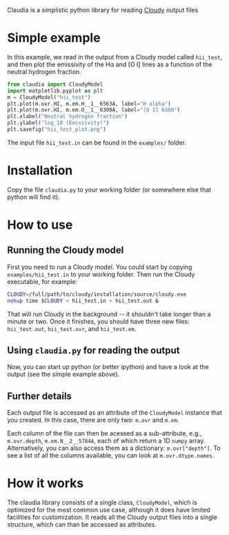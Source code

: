 Claudia is a simplistic python library for reading [Cloudy](https://nublado.org) output files

# Simple example

In this example, we read in the output from a Cloudy model called `hii_test`, and then plot the emissivity of the Hα and [O I] lines as a function of the neutral hydrogen fraction. 

```python
from claudia import CloudyModel
import matplotlib.pyplot as plt
m = CloudyModel("hii_test")
plt.plot(m.ovr.HI, m.em.H__1__6563A, label="H alpha")
plt.plot(m.ovr.HI, m.em.O__1__6300A, label="[O I] 6300")
plt.xlabel("Neutral hydrogen fraction")
plt.ylabel("log_10 (Emissivity)") 
plt.savefig("hii_test_plot.png")
```

The input file `hii_test.in` can be found in the `examples/` folder.

# Installation
Copy the file `claudia.py` to your working folder (or somewhere else that python will find it).

# How to use

## Running the Cloudy model
First you need to run a Cloudy model.  You could start by copying `examples/hii_test.in` to your working folder.  Then run the Cloudy executable, for example:

```sh
CLOUDY=/full/path/to/cloudy/installation/source/cloudy.exe
nohup time $CLOUDY < hii_test.in > hii_test.out &
```

That will run Cloudy in the background -- it shouldn't take longer than a minute or two.  Once it finishes, you should have three new files: `hii_test.out`, `hii_test.ovr`, and `hii_test.em`.

## Using `claudia.py` for reading the output
Now, you can start up python (or better ipython) and have a look at the output (see the simple example above). 

## Further details
Each output file is accessed as an attribute of the `CloudyModel` instance that you created.  In this case, there are only two: `m.ovr` and `m.em`.

Each column of the file can then be acessed as a sub-attribute, e.g., `m.ovr.depth`, `m.em.N__2__5784A`, each of which return a 1D `numpy` array.  Alternatively, you can also access them as a dictionary: `m.ovr["depth"]`.  To see a list of all the columns available, you can look at `m.ovr.dtype.names`. 


# How it works

The claudia library consists of a single class, `CloudyModel`, which is optimized for the most common use case, although it does have limited facilities for customization.  It reads all the Cloudy output files into a single structure, which can than be accessed as attributes.  
